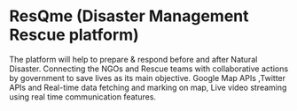 
# ResQme (Disaster Management Rescue platform)
The platform will help to prepare & respond before and after
Natural Disaster. Connecting the NGOs and Rescue teams
with collaborative actions by government to save lives as its
main objective. Google Map APIs ,Twitter APIs and Real-time data fetching
and marking on map, Live video streaming using real time
communication features.

